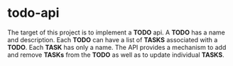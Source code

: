 # todo-api

The target of this project is to implement a **TODO** api.
A **TODO** has a name and description.
Each **TODO** can have a list of **TASKS** associated with a **TODO**.
Each **TASK** has only a name.
The API provides a mechanism to add and remove **TASKs** from the **TODO** as well as to update individual **TASKS**.

